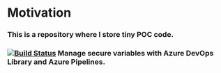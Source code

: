 # Motivation

### This is a repository where I store tiny POC code.
### [![Build Status](https://littlecoding.visualstudio.com/Open-Project/_apis/build/status/kunduso.TestProjects.add-library-variables?branchName=refs%2Fpull%2F1%2Fmerge)](https://littlecoding.visualstudio.com/Open-Project/_build/latest?definitionId=24&branchName=refs%2Fpull%2F1%2Fmerge) Manage secure variables with Azure DevOps Library and Azure Pipelines.